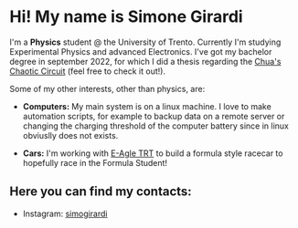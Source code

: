 
#  Hi! My name is Simone Girardi

I'm a **Physics** student @ the University of Trento.
Currently I'm studying Experimental Physics and advanced Electronics.
I've got my bachelor degree in september 2022, for which I did a thesis regarding the [Chua's Chaotic Circuit](https://github.com/SimoneGirardi/ChuaCircuit_Thesis) (feel free to check it out!).


Some of my other interests, other than physics, are:
  - **Computers:** My main system is on a linux machine. I love to make automation scripts, for example to backup data on a remote server or changing the charging    threshold of the computer battery since in linux obviuslly does not exists.

  - **Cars:** I'm working with [E-Agle TRT](https://www.eagletrt.it/) to build a formula style racecar to hopefully race in the Formula Student!







## Here you can find my contacts:
  <!--- - Telegram: [simogirardi](https://t.me/simogirardi)--->
  - Instagram: [simogirardi](https://www.instagram.com/simogirardi/)

<!---
SimoneGirardi/SimoneGirardi is a ✨ special ✨ repository because its `README.md` (this file) appears on your GitHub profile.
You can click the Preview link to take a look at your changes. https://www.youtube.com/watch?v=xm3YgoEiEDc
--->
